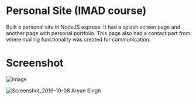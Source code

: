 # Personal Site (IMAD course)

Built a personal site in NodeJS express. It had a splash screen page and another page with personal portfolio. This page also had a contact part from where mailing functionality was created for communication.

# Screenshot

![image](https://user-images.githubusercontent.com/16362957/66340326-73b00f00-e934-11e9-806c-41508d2aadea.png)

![Screenshot_2019-10-08 Aryan Singh](https://user-images.githubusercontent.com/16362957/66340378-8e828380-e934-11e9-8ed3-f99f5ca46361.png)
